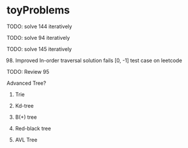 # toyProblems
TODO: solve 144 iteratively

TODO: solve 94 iteratively

TODO: solve 145 iteratively

98. Improved In-order traversal solution fails [0, -1] test case on leetcode 

TODO: Review 95

Advanced Tree?

1. Trie

2. Kd-tree

3. B(+) tree

4. Red-black tree

5. AVL Tree
